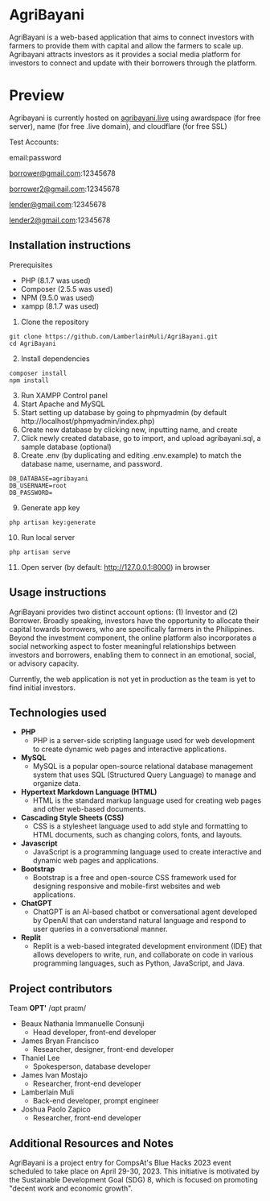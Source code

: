 # AgriBayani
AgriBayani is a web-based application that aims to connect investors with farmers to provide them with capital and allow the farmers to scale up. Agribayani attracts investors as it provides a social media platform for investors to connect and update with their borrowers through the platform.

# Preview
Agribayani is currently hosted on [agribayani.live](https://agribayani.live) using awardspace (for free server), name (for free .live domain), and cloudflare (for free SSL)

Test Accounts:

email:password 

borrower@gmail.com:12345678

borrower2@gmail.com:12345678

lender@gmail.com:12345678

lender2@gmail.com:12345678

## Installation instructions
Prerequisites
- PHP (8.1.7 was used)
- Composer (2.5.5 was used)
- NPM (9.5.0 was used)
- xampp (8.1.7 was used)

1. Clone the repository
```
git clone https://github.com/LamberlainMuli/AgriBayani.git
cd AgriBayani
```
2. Install dependencies
```
composer install
npm install
```
3. Run XAMPP Control panel
4. Start Apache and MySQL
5. Start setting up database by going to phpmyadmin (by default http://localhost/phpmyadmin/index.php)
6. Create new database by clicking new, inputting name, and create
7. Click newly created database, go to import, and upload agribayani.sql, a sample database (optional)
8. Create .env (by duplicating and editing .env.example)  to match the database name, username, and password.
```
DB_DATABASE=agribayani
DB_USERNAME=root
DB_PASSWORD=
```
9. Generate app key
```
php artisan key:generate
```
10. Run local server
```
php artisan serve
```
11. Open server (by default: http://127.0.0.1:8000) in browser

## Usage instructions
AgriBayani provides two distinct account options: (1) Investor and (2) Borrower. Broadly speaking, investors have the opportunity to allocate their capital towards borrowers, who are specifically farmers in the Philippines. Beyond the investment component, the online platform also incorporates a social networking aspect to foster meaningful relationships between investors and borrowers, enabling them to connect in an emotional, social, or advisory capacity.

Currently, the web application is not yet in production as the team is yet to find initial investors.

## Technologies used
- **PHP**
  - PHP is a server-side scripting language used for web development to create dynamic web pages and interactive applications.
- **MySQL**
  - MySQL is a popular open-source relational database management system that uses SQL (Structured Query Language) to manage and organize data.
- **Hypertext Markdown Language (HTML)**
  - HTML is the standard markup language used for creating web pages and other web-based documents.
- **Cascading Style Sheets (CSS)**
  - CSS is a stylesheet language used to add style and formatting to HTML documents, such as changing colors, fonts, and layouts.
- **Javascript**
  - JavaScript is a programming language used to create interactive and dynamic web pages and applications.
- **Bootstrap**
  - Bootstrap is a free and open-source CSS framework used for designing responsive and mobile-first websites and web applications.
- **ChatGPT**
  - ChatGPT is an AI-based chatbot or conversational agent developed by OpenAI that can understand natural language and respond to user queries in a conversational manner.
- **Replit**
  - Replit is a web-based integrated development environment (IDE) that allows developers to write, run, and collaborate on code in various programming languages, such as Python, JavaScript, and Java.

## Project contributors
Team **OPT'** /ɑpt praɪm/

- Beaux Nathania Immanuelle Consunji
  - Head developer, front-end developer
- James Bryan Francisco
  - Researcher, designer, front-end developer
- Thaniel Lee
  - Spokesperson, database developer
- James Ivan Mostajo
  - Researcher, front-end developer 
- Lamberlain Muli
  - Back-end developer, prompt engineer
- Joshua Paolo Zapico
  - Researcher, front-end developer

## Additional Resources and Notes
AgriBayani is a project entry for CompsAt's Blue Hacks 2023 event scheduled to take place on April 29-30, 2023. This initiative is motivated by the Sustainable Development Goal (SDG) 8, which is focused on promoting "decent work and economic growth".

